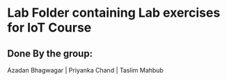 # Lab Folder containing Lab exercises for IoT Course

## Done By the group: 
Azadan Bhagwagar | 
Priyanka Chand | 
Taslim Mahbub
